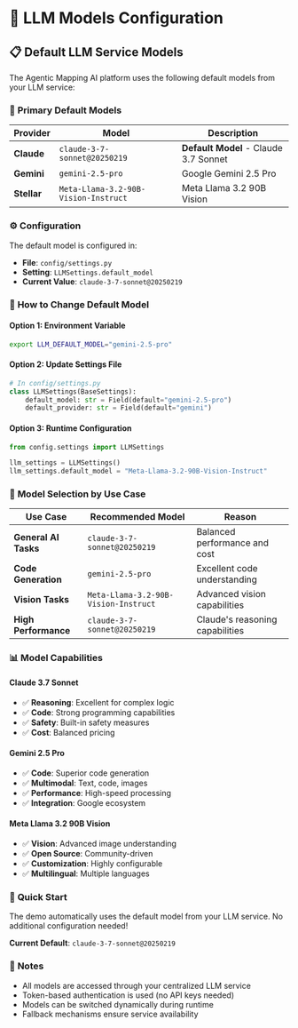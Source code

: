 # 🚀 LLM Models Configuration

## 📋 **Default LLM Service Models**

The Agentic Mapping AI platform uses the following default models from your LLM service:

### 🤖 **Primary Default Models**

| Provider | Model | Description |
|----------|-------|-------------|
| **Claude** | `claude-3-7-sonnet@20250219` | **Default Model** - Claude 3.7 Sonnet |
| **Gemini** | `gemini-2.5-pro` | Google Gemini 2.5 Pro |
| **Stellar** | `Meta-Llama-3.2-90B-Vision-Instruct` | Meta Llama 3.2 90B Vision |

### ⚙️ **Configuration**

The default model is configured in:
- **File**: `config/settings.py`
- **Setting**: `LLMSettings.default_model`
- **Current Value**: `claude-3-7-sonnet@20250219`

### 🔧 **How to Change Default Model**

#### **Option 1: Environment Variable**
```bash
export LLM_DEFAULT_MODEL="gemini-2.5-pro"
```

#### **Option 2: Update Settings File**
```python
# In config/settings.py
class LLMSettings(BaseSettings):
    default_model: str = Field(default="gemini-2.5-pro")
    default_provider: str = Field(default="gemini")
```

#### **Option 3: Runtime Configuration**
```python
from config.settings import LLMSettings

llm_settings = LLMSettings()
llm_settings.default_model = "Meta-Llama-3.2-90B-Vision-Instruct"
```

### 🎯 **Model Selection by Use Case**

| Use Case | Recommended Model | Reason |
|----------|-------------------|---------|
| **General AI Tasks** | `claude-3-7-sonnet@20250219` | Balanced performance and cost |
| **Code Generation** | `gemini-2.5-pro` | Excellent code understanding |
| **Vision Tasks** | `Meta-Llama-3.2-90B-Vision-Instruct` | Advanced vision capabilities |
| **High Performance** | `claude-3-7-sonnet@20250219` | Claude's reasoning capabilities |

### 📊 **Model Capabilities**

#### **Claude 3.7 Sonnet**
- ✅ **Reasoning**: Excellent for complex logic
- ✅ **Code**: Strong programming capabilities
- ✅ **Safety**: Built-in safety measures
- ✅ **Cost**: Balanced pricing

#### **Gemini 2.5 Pro**
- ✅ **Code**: Superior code generation
- ✅ **Multimodal**: Text, code, images
- ✅ **Performance**: High-speed processing
- ✅ **Integration**: Google ecosystem

#### **Meta Llama 3.2 90B Vision**
- ✅ **Vision**: Advanced image understanding
- ✅ **Open Source**: Community-driven
- ✅ **Customization**: Highly configurable
- ✅ **Multilingual**: Multiple languages

### 🚀 **Quick Start**

The demo automatically uses the default model from your LLM service. No additional configuration needed!

**Current Default**: `claude-3-7-sonnet@20250219`

### 📝 **Notes**

- All models are accessed through your centralized LLM service
- Token-based authentication is used (no API keys needed)
- Models can be switched dynamically during runtime
- Fallback mechanisms ensure service availability
